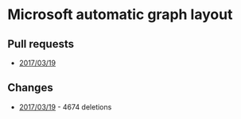 # Microsoft automatic graph layout

## Pull requests

* [2017/03/19](https://github.com/Microsoft/automatic-graph-layout/pull/99)

## Changes

* [2017/03/19](https://github.com/zebmason/automatic-graph-layout/commit/6c2edd9aabd720a1e2b667b63a6cdbdb77488302) - 4674 deletions
